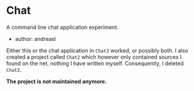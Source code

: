# Chat
A command line chat application experiment.

- author: andreasl

Either this or the chat application in `Chat3` worked, or possibly both.
I also created a project called `Chat2` which however only contained sources I found on the net,
nothing I have written myself. Consequently, I deleted `Chat2`.

**The project is not maintained anymore.**
